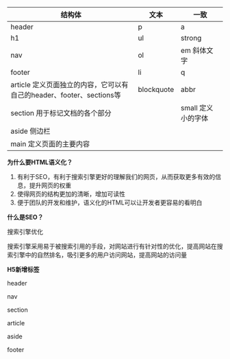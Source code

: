 | **结构体**                                                   | **文本**   | **一致**           |
| ------------------------------------------------------------ | ---------- | ------------------ |
| header                                                       | p          | a                  |
| h1                                                           | ul         | strong             |
| nav                                                          | ol         | em 斜体文字        |
| footer                                                       | li         | q                  |
| article   定义页面独立的内容，它可以有自己的header、footer、sections等 | blockquote | abbr               |
| section  用于标记文档的各个部分                              |            | small 定义小的字体 |
| aside 侧边栏                                                 |            |                    |
| main 定义页面的主要内容                                      |            |                    |

**为什么要HTML语义化？**

1. 有利于SEO，有利于搜索引擎更好的理解我们的网页，从而获取更多有效的信息，提升网页的权重
2. 使得网页的结构更加的清晰，增加可读性
3. 便于团队的开发和维护，语义化的HTML可以让开发者更容易的看明白

**什么是SEO？**

搜索引擎优化

搜索引擎采用易于被搜索引用的手段，对网站进行有针对性的优化，提高网站在搜索引擎中的自然排名，吸引更多的用户访问网站，提高网站的访问量

**H5新增标签**

header

nav

section

article

aside

footer

